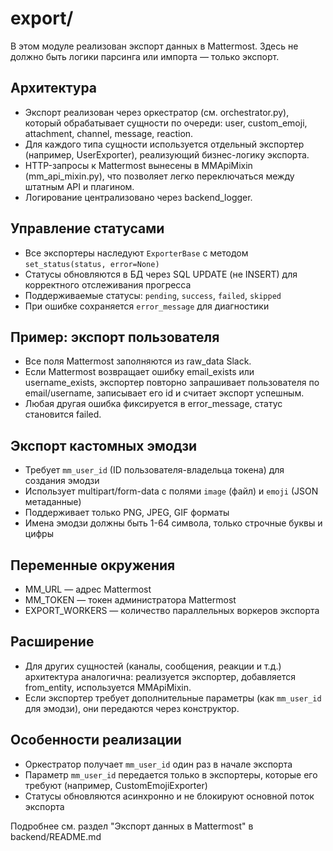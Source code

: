 # export/

В этом модуле реализован экспорт данных в Mattermost. Здесь не должно быть логики парсинга или импорта — только экспорт.

## Архитектура
- Экспорт реализован через оркестратор (см. orchestrator.py), который обрабатывает сущности по очереди: user, custom_emoji, attachment, channel, message, reaction.
- Для каждого типа сущности используется отдельный экспортер (например, UserExporter), реализующий бизнес-логику экспорта.
- HTTP-запросы к Mattermost вынесены в MMApiMixin (mm_api_mixin.py), что позволяет легко переключаться между штатным API и плагином.
- Логирование централизовано через backend_logger.

## Управление статусами
- Все экспортеры наследуют `ExporterBase` с методом `set_status(status, error=None)`
- Статусы обновляются в БД через SQL UPDATE (не INSERT) для корректного отслеживания прогресса
- Поддерживаемые статусы: `pending`, `success`, `failed`, `skipped`
- При ошибке сохраняется `error_message` для диагностики

## Пример: экспорт пользователя
- Все поля Mattermost заполняются из raw_data Slack.
- Если Mattermost возвращает ошибку email_exists или username_exists, экспортер повторно запрашивает пользователя по email/username, записывает его id и считает экспорт успешным.
- Любая другая ошибка фиксируется в error_message, статус становится failed.

## Экспорт кастомных эмодзи
- Требует `mm_user_id` (ID пользователя-владельца токена) для создания эмодзи
- Использует multipart/form-data с полями `image` (файл) и `emoji` (JSON метаданные)
- Поддерживает только PNG, JPEG, GIF форматы
- Имена эмодзи должны быть 1-64 символа, только строчные буквы и цифры

## Переменные окружения
- MM_URL — адрес Mattermost
- MM_TOKEN — токен администратора Mattermost
- EXPORT_WORKERS — количество параллельных воркеров экспорта

## Расширение
- Для других сущностей (каналы, сообщения, реакции и т.д.) архитектура аналогична: реализуется экспортер, добавляется from_entity, используется MMApiMixin.
- Если экспортер требует дополнительные параметры (как `mm_user_id` для эмодзи), они передаются через конструктор.

## Особенности реализации
- Оркестратор получает `mm_user_id` один раз в начале экспорта
- Параметр `mm_user_id` передается только в экспортеры, которые его требуют (например, CustomEmojiExporter)
- Статусы обновляются асинхронно и не блокируют основной поток экспорта

Подробнее см. раздел "Экспорт данных в Mattermost" в backend/README.md 